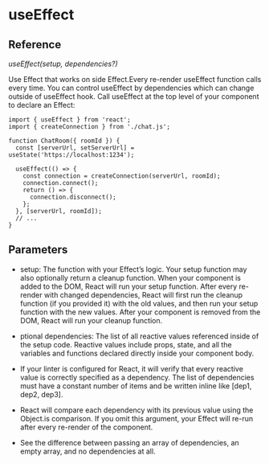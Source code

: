 # useEffect

## Reference
*useEffect(setup, dependencies?)*


Use Effect that works on side Effect.Every re-render useEffect function calls every time. You can control useEffect by dependencies which can change outside of useEffect hook. Call useEffect at the top level of your component to declare an Effect:
```
import { useEffect } from 'react';
import { createConnection } from './chat.js';

function ChatRoom({ roomId }) {
  const [serverUrl, setServerUrl] = useState('https://localhost:1234');

  useEffect(() => {
    const connection = createConnection(serverUrl, roomId);
    connection.connect();
    return () => {
      connection.disconnect();
    };
  }, [serverUrl, roomId]);
  // ...
}
```
## Parameters

- setup: The function with your Effect’s logic. Your setup function may also optionally return a cleanup function. When your component is added to the DOM, React will run your setup function.
 After every re-render with changed dependencies, React will first run the cleanup function (if you provided it) with the old values, and then run your setup function with the new values.
   After your component is removed from the DOM, React will run your cleanup function.

- ptional dependencies: The list of all reactive values referenced inside of the setup code. Reactive values include props, state, and all the variables and functions declared directly inside your component body.
- If your linter is configured for React, it will verify that every reactive value is correctly specified as a dependency. The list of dependencies must have a constant number of items and be written inline like [dep1, dep2, dep3].
- React will compare each dependency with its previous value using the Object.is comparison. If you omit this argument, your Effect will re-run after every re-render of the component.
-  See the difference between passing an array of dependencies, an empty array, and no dependencies at all.

